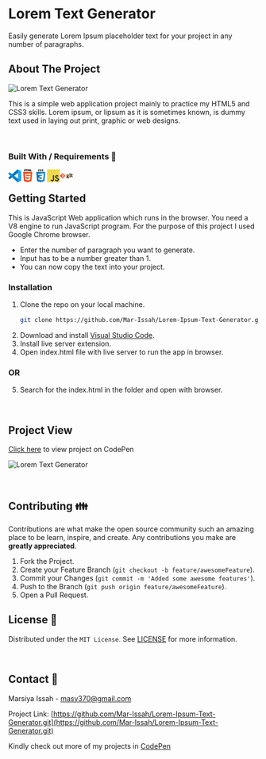 # Lorem Text Generator

Easily generate Lorem Ipsum placeholder text for your project in any number of paragraphs.

## About The Project

![Lorem Text Generator](https://res.cloudinary.com/dytnpjxrd/image/upload/v1617221410/My%20Website%20Projects/lorem_text_gen_2_ym3zc2.png)

This is a simple web application project mainly to practice my HTML5 and CSS3 skills. Lorem ipsum, or lipsum as it is sometimes known, is dummy text used in laying out print, graphic or web designs.

<br>

### Built With / Requirements :construction_worker:

<img align="left" alt="Visual Studio Code" width="26px" src="https://raw.githubusercontent.com/github/explore/80688e429a7d4ef2fca1e82350fe8e3517d3494d/topics/visual-studio-code/visual-studio-code.png" />
<img align="left" alt="HTML5" width="26px" src="https://raw.githubusercontent.com/github/explore/80688e429a7d4ef2fca1e82350fe8e3517d3494d/topics/html/html.png" />
<img align="left" alt="CSS3" width="26px" src="https://raw.githubusercontent.com/github/explore/80688e429a7d4ef2fca1e82350fe8e3517d3494d/topics/css/css.png" />
<img align="left" alt="JavaScript" width="26px" src="https://raw.githubusercontent.com/github/explore/80688e429a7d4ef2fca1e82350fe8e3517d3494d/topics/javascript/javascript.png" />
<img align="left" alt="Git" width="26px" src="https://raw.githubusercontent.com/github/explore/80688e429a7d4ef2fca1e82350fe8e3517d3494d/topics/git/git.png" />

<br>

<!-- GETTING STARTED -->

## Getting Started

This is JavaScript Web application which runs in the browser. You need a V8 engine to run JavaScript program. For the purpose of this project I used Google Chrome browser.

- Enter the number of paragraph you want to generate.
- Input has to be a number greater than 1.
- You can now copy the text into your project.

### Installation

1. Clone the repo on your local machine.
   ```sh
   git clone https://github.com/Mar-Issah/Lorem-Ipsum-Text-Generator.git
   ```
2. Download and install [Visual Studio Code](https://code.visualstudio.com/).
3. Install live server extension.
4. Open index.html file with live server to run the app in browser.

### OR

5. Search for the index.html in the folder and open with browser.

<br>

<!-- USAGE EXAMPLES -->

## Project View

[Click here](https://codepen.io/marsiya-issah/full/ZEpyPYE) to view project on CodePen

![Lorem Text Generator](https://res.cloudinary.com/dytnpjxrd/image/upload/v1617221377/My%20Website%20Projects/lorem_text_gen.3_suhvi4.png)

<br>
<!-- CONTRIBUTING -->

## Contributing :family:

Contributions are what make the open source community such an amazing place to be learn, inspire, and create. Any contributions you make are **greatly appreciated**.

1. Fork the Project.
2. Create your Feature Branch (`git checkout -b feature/awesomeFeature`).
3. Commit your Changes (`git commit -m 'Added some awesome features'`).
4. Push to the Branch (`git push origin feature/awesomeFeature`).
5. Open a Pull Request.
   <br>

<!-- LICENSE -->

## License :page_facing_up:

Distributed under the `MIT License`. See [LICENSE](https://choosealicense.com/licenses/mit/) for more information.

<!-- CONTACT -->

<br>

## Contact :e-mail:

Marsiya Issah - masy370@gmail.com

Project Link: [https://github.com/Mar-Issah/Lorem-Ipsum-Text-Generator.git](https://github.com/Mar-Issah/Lorem-Ipsum-Text-Generator.git)

Kindly check out more of my projects in [CodePen](https://codepen.io/your-work/)
